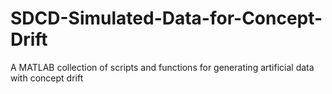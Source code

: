 # SDCD-Simulated-Data-for-Concept-Drift
A MATLAB collection of scripts and functions for generating artificial data with concept drift
